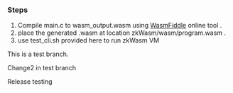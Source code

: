 ### Steps 

1. Compile main.c to wasm_output.wasm using [WasmFiddle](https://wasdk.github.io/WasmFiddle/) online tool . 
2. place the generated .wasm at location zkWasm/wasm/program.wasm .
3. use test_cli.sh provided here to run zkWasm VM

This is a test branch. 

Change2  in test branch

Release testing